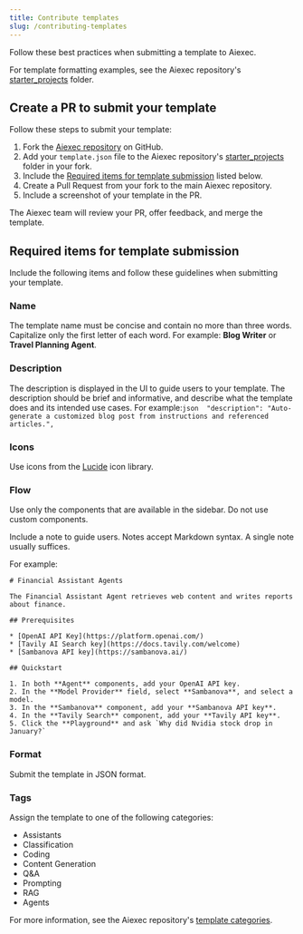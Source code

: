 ```yaml
---
title: Contribute templates
slug: /contributing-templates
---
```


Follow these best practices when submitting a template to Aiexec.

For template formatting examples, see the Aiexec repository's [starter_projects](https://github.com/khulnasoft-lab/aiexec/tree/main/src/backend/base/aiexec/initial_setup/starter_projects) folder.

## Create a PR to submit your template

Follow these steps to submit your template:

1. Fork the [Aiexec repository](https://github.com/khulnasoft-lab/aiexec) on GitHub.
2. Add your `template.json` file to the Aiexec repository's [starter_projects](https://github.com/khulnasoft-lab/aiexec/tree/main/src/backend/base/aiexec/initial_setup/starter_projects) folder in your fork.
3. Include the [Required items for template submission](#required-items-for-template-submission) listed below.
4. Create a Pull Request from your fork to the main Aiexec repository.
5. Include a screenshot of your template in the PR.

The Aiexec team will review your PR, offer feedback, and merge the template.

## Required items for template submission

Include the following items and follow these guidelines when submitting your template.

### Name
The template name must be concise and contain no more than three words.
Capitalize only the first letter of each word.
For example: **Blog Writer** or **Travel Planning Agent**.

### Description
The description is displayed in the UI to guide users to your template.
The description should be brief and informative, and describe what the template does and its intended use cases.
For example:```json  "description": "Auto-generate a customized blog post from instructions and referenced articles.",```

### Icons

Use icons from the [Lucide](https://lucide.dev/icons/) icon library.

### Flow
Use only the components that are available in the sidebar.
Do not use custom components.

Include a note to guide users. Notes accept Markdown syntax.
A single note usually suffices.

  For example:
  ```text
  # Financial Assistant Agents

  The Financial Assistant Agent retrieves web content and writes reports about finance.

  ## Prerequisites

  * [OpenAI API Key](https://platform.openai.com/)
  * [Tavily AI Search key](https://docs.tavily.com/welcome)
  * [Sambanova API key](https://sambanova.ai/)

  ## Quickstart

  1. In both **Agent** components, add your OpenAI API key.
  2. In the **Model Provider** field, select **Sambanova**, and select a model.
  3. In the **Sambanova** component, add your **Sambanova API key**.
  4. In the **Tavily Search** component, add your **Tavily API key**.
  5. Click the **Playground** and ask `Why did Nvidia stock drop in January?`
  ```

### Format

Submit the template in JSON format.

### Tags
Assign the template to one of the following categories:

- Assistants
- Classification
- Coding
- Content Generation
- Q&A
- Prompting
- RAG
- Agents

For more information, see the Aiexec repository's [template categories](https://github.com/khulnasoft-lab/aiexec/blob/main/src/frontend/src/modals/templatesModal/index.tsx#L27-L57).

